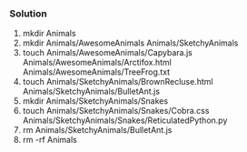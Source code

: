 ### Solution

1. mkdir Animals
2. mkdir Animals/AwesomeAnimals Animals/SketchyAnimals
3. touch Animals/AwesomeAnimals/Capybara.js Animals/AwesomeAnimals/Arctifox.html Animals/AwesomeAnimals/TreeFrog.txt
4. touch Animals/SketchyAnimals/BrownRecluse.html Animals/SketchyAnimals/BulletAnt.js
5. mkdir Animals/SketchyAnimals/Snakes
6. touch Animals/SketchyAnimals/Snakes/Cobra.css Animals/SketchyAnimals/Snakes/ReticulatedPython.py
7. rm Animals/SketchyAnimals/BulletAnt.js
8. rm -rf Animals